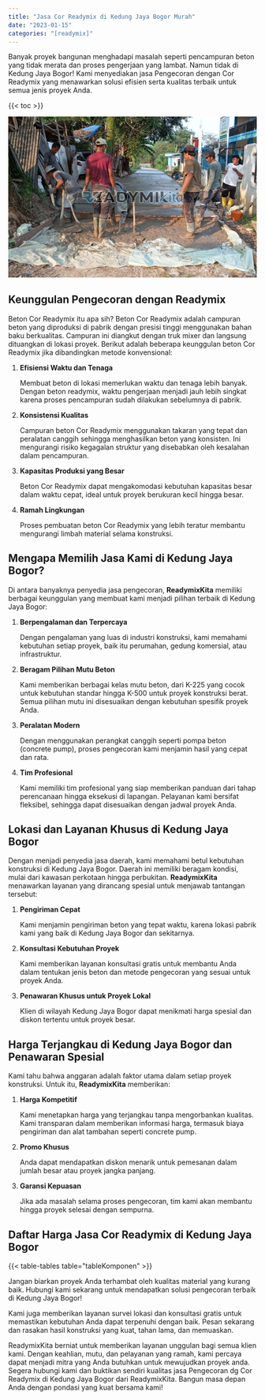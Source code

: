 ```yaml
---
title: "Jasa Cor Readymix di Kedung Jaya Bogor Murah"
date: "2023-01-15"
categories: "[readymix]"
---
```


Banyak proyek bangunan menghadapi masalah seperti pencampuran beton yang tidak merata dan proses pengerjaan yang lambat. Namun tidak di Kedung Jaya Bogor! Kami menyediakan jasa Pengecoran dengan Cor Readymix yang menawarkan solusi efisien serta kualitas terbaik untuk semua jenis proyek Anda.

{{< toc >}}

![Jasa Cor Readymix di Kedung Jaya Bogor Murah](/images/readymix/cor-readymix-22.jpg)

## Keunggulan Pengecoran dengan Readymix

Beton Cor Readymix itu apa sih? Beton Cor Readymix adalah campuran beton yang diproduksi di pabrik dengan presisi tinggi menggunakan bahan baku berkualitas. Campuran ini diangkut dengan truk mixer dan langsung dituangkan di lokasi proyek. Berikut adalah beberapa keunggulan beton Cor Readymix jika dibandingkan metode konvensional:

1. **Efisiensi Waktu dan Tenaga**

   Membuat beton di lokasi memerlukan waktu dan tenaga lebih banyak. Dengan beton readymix, waktu pengerjaan menjadi jauh lebih singkat karena proses pencampuran sudah dilakukan sebelumnya di pabrik.

2. **Konsistensi Kualitas**

   Campuran beton Cor Readymix menggunakan takaran yang tepat dan peralatan canggih sehingga menghasilkan beton yang konsisten. Ini mengurangi risiko kegagalan struktur yang disebabkan oleh kesalahan dalam pencampuran.

3. **Kapasitas Produksi yang Besar**

   Beton Cor Readymix dapat mengakomodasi kebutuhan kapasitas besar dalam waktu cepat, ideal untuk proyek berukuran kecil hingga besar.

4. **Ramah Lingkungan**

   Proses pembuatan beton Cor Readymix yang lebih teratur membantu mengurangi limbah material selama konstruksi.

## Mengapa Memilih Jasa Kami di Kedung Jaya Bogor?

Di antara banyaknya penyedia jasa pengecoran, **ReadymixKita** memiliki berbagai keunggulan yang membuat kami menjadi pilihan terbaik di Kedung Jaya Bogor:

1. **Berpengalaman dan Terpercaya**

   Dengan pengalaman yang luas di industri konstruksi, kami memahami kebutuhan setiap proyek, baik itu perumahan, gedung komersial, atau infrastruktur.

2. **Beragam Pilihan Mutu Beton**

   Kami memberikan berbagai kelas mutu beton, dari K-225 yang cocok untuk kebutuhan standar hingga K-500 untuk proyek konstruksi berat. Semua pilihan mutu ini disesuaikan dengan kebutuhan spesifik proyek Anda.

3. **Peralatan Modern**

   Dengan menggunakan perangkat canggih seperti pompa beton (concrete pump), proses pengecoran kami menjamin hasil yang cepat dan rata.

4. **Tim Profesional**

   Kami memiliki tim profesional yang siap memberikan panduan dari tahap perencanaan hingga eksekusi di lapangan. Pelayanan kami bersifat fleksibel, sehingga dapat disesuaikan dengan jadwal proyek Anda.

## Lokasi dan Layanan Khusus di Kedung Jaya Bogor

Dengan menjadi penyedia jasa daerah, kami memahami betul kebutuhan konstruksi di Kedung Jaya Bogor. Daerah ini memiliki beragam kondisi, mulai dari kawasan perkotaan hingga perbukitan. **ReadymixKita** menawarkan layanan yang dirancang spesial untuk menjawab tantangan tersebut:

1. **Pengiriman Cepat**

   Kami menjamin pengiriman beton yang tepat waktu, karena lokasi pabrik kami yang baik di Kedung Jaya Bogor dan sekitarnya.

2. **Konsultasi Kebutuhan Proyek**

   Kami memberikan layanan konsultasi gratis untuk membantu Anda dalam tentukan jenis beton dan metode pengecoran yang sesuai untuk proyek Anda.

3. **Penawaran Khusus untuk Proyek Lokal**

   Klien di wilayah Kedung Jaya Bogor dapat menikmati harga spesial dan diskon tertentu untuk proyek besar.

## Harga Terjangkau di Kedung Jaya Bogor dan Penawaran Spesial

Kami tahu bahwa anggaran adalah faktor utama dalam setiap proyek konstruksi. Untuk itu, **ReadymixKita** memberikan:

1. **Harga Kompetitif**

   Kami menetapkan harga yang terjangkau tanpa mengorbankan kualitas. Kami transparan dalam memberikan informasi harga, termasuk biaya pengiriman dan alat tambahan seperti concrete pump.

2. **Promo Khusus**

   Anda dapat mendapatkan diskon menarik untuk pemesanan dalam jumlah besar atau proyek jangka panjang.

3. **Garansi Kepuasan**

   Jika ada masalah selama proses pengecoran, tim kami akan membantu hingga proyek selesai dengan sempurna.

## Daftar Harga Jasa Cor Readymix di Kedung Jaya Bogor

{{< table-tables table="tableKomponen" >}}

Jangan biarkan proyek Anda terhambat oleh kualitas material yang kurang baik. Hubungi kami sekarang untuk mendapatkan solusi pengecoran terbaik di Kedung Jaya Bogor!

Kami juga memberikan layanan survei lokasi dan konsultasi gratis untuk memastikan kebutuhan Anda dapat terpenuhi dengan baik. Pesan sekarang dan rasakan hasil konstruksi yang kuat, tahan lama, dan memuaskan.

ReadymixKita berniat untuk memberikan layanan unggulan bagi semua klien kami. Dengan keahlian, mutu, dan pelayanan yang ramah, kami percaya dapat menjadi mitra yang Anda butuhkan untuk mewujudkan proyek anda. Segera hubungi kami dan buktikan sendiri kualitas jasa Pengecoran dg Cor Readymix di Kedung Jaya Bogor dari ReadymixKita. Bangun masa depan Anda dengan pondasi yang kuat bersama kami!